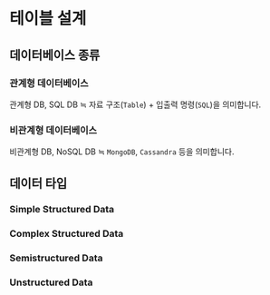 # 테이블 설계

## 데이터베이스 종류

### 관계형 데이터베이스

관계형 DB, SQL DB ≒ 자료 구조(<code>Table</code>) + 입출력 명령(<code>SQL</code>)을 의미합니다.

### 비관계형 데이터베이스

비관계형 DB, NoSQL DB ≒ <code>MongoDB</code>, <code>Cassandra</code> 등을 의미합니다.

## 데이터 타입

### Simple Structured Data

### Complex Structured Data

### Semistructured Data

### Unstructured Data